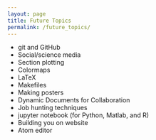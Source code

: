 ```yaml
---
layout: page
title: Future Topics
permalink: /future_topics/
---
```


* git and GitHub
* Social/science media
* Section plotting
* Colormaps
* LaTeX
* Makefiles
* Making posters
* Dynamic Documents for Collaboration
* Job hunting techniques
* jupyter notebook (for Python, Matlab, and R)
* Building you on website
* Atom editor

